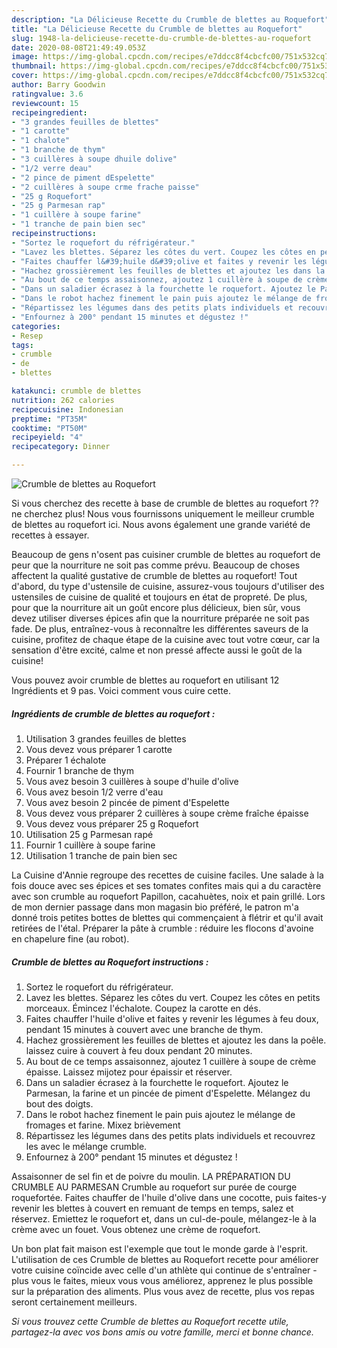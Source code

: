 ```yaml
---
description: "La Délicieuse Recette du Crumble de blettes au Roquefort"
title: "La Délicieuse Recette du Crumble de blettes au Roquefort"
slug: 1948-la-delicieuse-recette-du-crumble-de-blettes-au-roquefort
date: 2020-08-08T21:49:49.053Z
image: https://img-global.cpcdn.com/recipes/e7ddcc8f4cbcfc00/751x532cq70/crumble-de-blettes-au-roquefort-photo-principale-de-la-recette.jpg
thumbnail: https://img-global.cpcdn.com/recipes/e7ddcc8f4cbcfc00/751x532cq70/crumble-de-blettes-au-roquefort-photo-principale-de-la-recette.jpg
cover: https://img-global.cpcdn.com/recipes/e7ddcc8f4cbcfc00/751x532cq70/crumble-de-blettes-au-roquefort-photo-principale-de-la-recette.jpg
author: Barry Goodwin
ratingvalue: 3.6
reviewcount: 15
recipeingredient:
- "3 grandes feuilles de blettes"
- "1 carotte"
- "1 chalote"
- "1 branche de thym"
- "3 cuillères à soupe dhuile dolive"
- "1/2 verre deau"
- "2 pince de piment dEspelette"
- "2 cuillères à soupe crme frache paisse"
- "25 g Roquefort"
- "25 g Parmesan rap"
- "1 cuillère à soupe farine"
- "1 tranche de pain bien sec"
recipeinstructions:
- "Sortez le roquefort du réfrigérateur."
- "Lavez les blettes. Séparez les côtes du vert. Coupez les côtes en petits morceaux. Émincez l&#39;échalote. Coupez la carotte en dés."
- "Faites chauffer l&#39;huile d&#39;olive et faites y revenir les légumes à feu doux, pendant 15 minutes à couvert avec une branche de thym."
- "Hachez grossièrement les feuilles de blettes et ajoutez les dans la poêle. laissez cuire à couvert à feu doux pendant 20 minutes."
- "Au bout de ce temps assaisonnez, ajoutez 1 cuillère à soupe de crème épaisse. Laissez mijotez pour épaissir et réserver."
- "Dans un saladier écrasez à la fourchette le roquefort. Ajoutez le Parmesan, la farine et un pincée de piment d&#39;Espelette. Mélangez du bout des doigts."
- "Dans le robot hachez finement le pain puis ajoutez le mélange de fromages et farine. Mixez brièvement"
- "Répartissez les légumes dans des petits plats individuels et recouvrez les avec le mélange crumble."
- "Enfournez à 200° pendant 15 minutes et dégustez !"
categories:
- Resep
tags:
- crumble
- de
- blettes

katakunci: crumble de blettes 
nutrition: 262 calories
recipecuisine: Indonesian
preptime: "PT35M"
cooktime: "PT50M"
recipeyield: "4"
recipecategory: Dinner

---
```



![Crumble de blettes au Roquefort](https://img-global.cpcdn.com/recipes/e7ddcc8f4cbcfc00/751x532cq70/crumble-de-blettes-au-roquefort-photo-principale-de-la-recette.jpg)

Si vous cherchez des recette à base de crumble de blettes au roquefort ?? ne cherchez plus! Nous vous fournissons uniquement le meilleur crumble de blettes au roquefort ici. Nous avons également une grande variété de recettes à essayer.

Beaucoup de gens n'osent pas cuisiner crumble de blettes au roquefort de peur que la nourriture ne soit pas comme prévu. Beaucoup de choses affectent la qualité gustative de crumble de blettes au roquefort! Tout d'abord, du type d'ustensile de cuisine, assurez-vous toujours d'utiliser des ustensiles de cuisine de qualité et toujours en état de propreté. De plus, pour que la nourriture ait un goût encore plus délicieux, bien sûr, vous devez utiliser diverses épices afin que la nourriture préparée ne soit pas fade. De plus, entraînez-vous à reconnaître les différentes saveurs de la cuisine, profitez de chaque étape de la cuisine avec tout votre cœur, car la sensation d'être excité, calme et non pressé affecte aussi le goût de la cuisine!

<!--inarticleads1-->

Vous pouvez avoir crumble de blettes au roquefort en utilisant 12 Ingrédients et 9 pas. Voici comment vous cuire cette.

##### Ingrédients de crumble de blettes au roquefort :

1. Utilisation 3 grandes feuilles de blettes
1. Vous devez vous préparer 1 carotte
1. Préparer 1 échalote
1. Fournir 1 branche de thym
1. Vous avez besoin 3 cuillères à soupe d&#39;huile d&#39;olive
1. Vous avez besoin 1/2 verre d&#39;eau
1. Vous avez besoin 2 pincée de piment d&#39;Espelette
1. Vous devez vous préparer 2 cuillères à soupe crème fraîche épaisse
1. Vous devez vous préparer 25 g Roquefort
1. Utilisation 25 g Parmesan rapé
1. Fournir 1 cuillère à soupe farine
1. Utilisation 1 tranche de pain bien sec


La Cuisine d&#39;Annie regroupe des recettes de cuisine faciles. Une salade à la fois douce avec ses épices et ses tomates confites mais qui a du caractère avec son crumble au roquefort Papillon, cacahuètes, noix et pain grillé. Lors de mon dernier passage dans mon magasin bio préféré, le patron m&#39;a donné trois petites bottes de blettes qui commençaient à flétrir et qu&#39;il avait retirées de l&#39;étal. Préparer la pâte à crumble : réduire les flocons d&#39;avoine en chapelure fine (au robot). 

<!--inarticleads2-->

##### Crumble de blettes au Roquefort instructions :

1. Sortez le roquefort du réfrigérateur.
1. Lavez les blettes. Séparez les côtes du vert. Coupez les côtes en petits morceaux. Émincez l&#39;échalote. Coupez la carotte en dés.
1. Faites chauffer l&#39;huile d&#39;olive et faites y revenir les légumes à feu doux, pendant 15 minutes à couvert avec une branche de thym.
1. Hachez grossièrement les feuilles de blettes et ajoutez les dans la poêle. laissez cuire à couvert à feu doux pendant 20 minutes.
1. Au bout de ce temps assaisonnez, ajoutez 1 cuillère à soupe de crème épaisse. Laissez mijotez pour épaissir et réserver.
1. Dans un saladier écrasez à la fourchette le roquefort. Ajoutez le Parmesan, la farine et un pincée de piment d&#39;Espelette. Mélangez du bout des doigts.
1. Dans le robot hachez finement le pain puis ajoutez le mélange de fromages et farine. Mixez brièvement
1. Répartissez les légumes dans des petits plats individuels et recouvrez les avec le mélange crumble.
1. Enfournez à 200° pendant 15 minutes et dégustez !


Assaisonner de sel fin et de poivre du moulin. LA PRÉPARATION DU CRUMBLE AU PARMESAN Crumble au roquefort sur purée de courge roquefortée. Faites chauffer de l&#39;huile d&#39;olive dans une cocotte, puis faites-y revenir les blettes à couvert en remuant de temps en temps, salez et réservez. Emiettez le roquefort et, dans un cul-de-poule, mélangez-le à la crème avec un fouet. Vous obtenez une crème de roquefort. 

<!--inarticleads1-->

<p>
Un bon plat fait maison est l'exemple que tout le monde garde à l'esprit. L'utilisation de ces Crumble de blettes au Roquefort recette pour améliorer votre cuisine coïncide avec celle d'un athlète qui continue de s'entraîner - plus vous le faites, mieux vous vous améliorez, apprenez le plus possible sur la préparation des aliments. Plus vous avez de recette, plus vos repas seront certainement meilleurs.
</p>

<p>
<i>Si vous trouvez cette Crumble de blettes au Roquefort recette utile, partagez-la avec vos bons amis ou votre famille, merci et bonne chance.</i>
</p>

